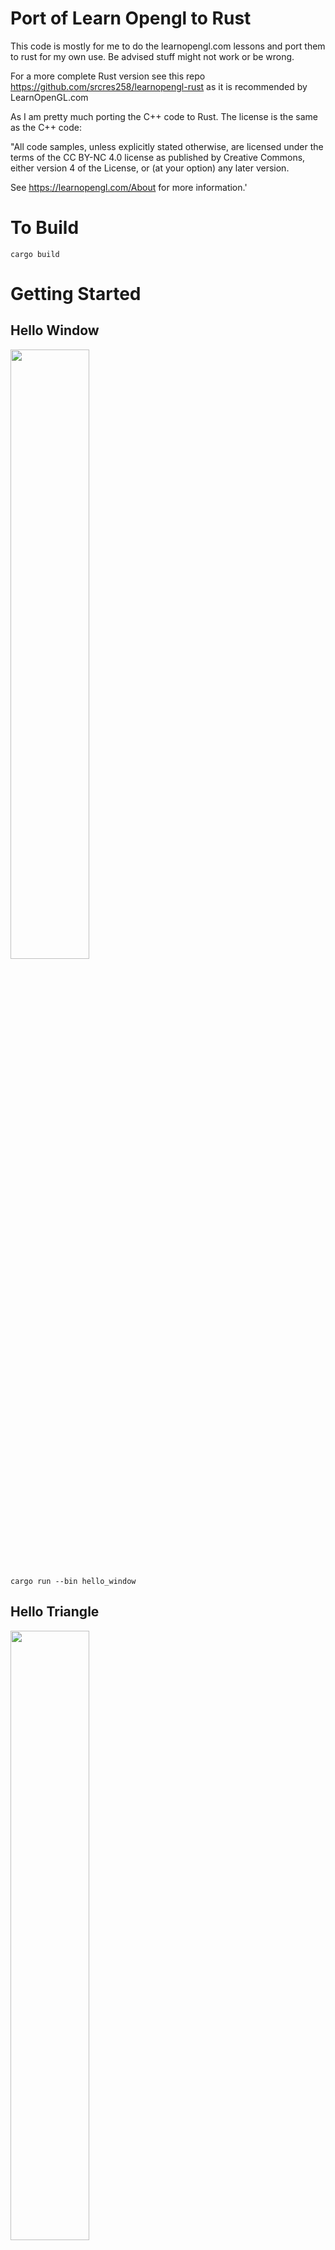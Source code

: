 # Port of Learn Opengl to Rust

This code is mostly for me to do the learnopengl.com lessons and port them to rust for my own use. Be advised stuff might not work or be wrong.

For a more complete Rust version see this repo https://github.com/srcres258/learnopengl-rust as it is recommended by LearnOpenGL.com

As I am pretty much porting the C++ code to Rust. The license is the same as the C++ code:

"All code samples, unless explicitly stated otherwise, are licensed under the terms of the CC BY-NC 4.0 license as published by Creative Commons, either version 4 of the License, or (at your option) any later version.

See https://learnopengl.com/About for more information.'


# To Build
    cargo build

# Getting Started

## Hello Window
<img src="/screenshots/01_hello_window.png" width="50%">

    cargo run --bin hello_window

## Hello Triangle
<img src="/screenshots/02_hello_triangle.png" width="50%">

    cargo run --bin hello_triangle

## Hello Triangle Indexed
<img src="/screenshots/03_hello_triangle_indexed.png" width="50%">
<img src="/screenshots/03_hello_triangle_indexed_wireframe.png" width="50%">

    cargo run --bin hello_triangle_indexed

## Hello Triangle - Exercise 1
<img src="/screenshots/04_hello_triangle_exercise_01.png" width="50%">

    cargo run --bin hello_triangle_exercise_01

## Hello Triangle - Exercise 2
<img src="/screenshots/05_hello_triangle_exercise_02.png" width="50%">

    cargo run --bin hello_triangle_exercise_02

## Hello Triangle - Exercise 3
<img src="/screenshots/06_hello_triangle_exercise_03.png" width="50%">

    cargo run --bin hello_triangle_exercise_03

## Shaders - Uniforms
<img src="/screenshots/07_shaders.png" width="50%">

    cargo run --bin shaders

## Shaders - Shader attributes
<img src="/screenshots/08_shaders_attributes.png" width="50%">

    cargo run --bin shaders    

## Shaders - Shader Object
<img src="/screenshots/09_shaders_object.png" width="50%">
This example uses a build script to copy shaders to the folder so you have to run it in place.

    cd learn_opengl/01_getting_started/09_shaders_object
    cargo run

## Shaders - Exercise 1
<img src="/screenshots/10_shaders_exercise_01.png" width="50%">
This example uses a build script to copy shaders to the folder so you have to run it in place.

    cd learn_opengl/01_getting_started/10_shaders_exercise_01
    cargo run

## Shaders - Exercise 2
<img src="/screenshots/11_shaders_exercise_02.png" width="50%">
This example uses a build script to copy shaders to the folder so you have to run it in place.

    cd learn_opengl/01_getting_started/11_shaders_exercise_02
    cargo run

## Shaders - Exercise 3
<img src="/screenshots/12_shaders_exercise_03.png" width="50%">
This example uses a build script to copy shaders to the folder so you have to run it in place.

    cd learn_opengl/01_getting_started/12_shaders_exercise_03
    cargo run    

## Textures
<img src="/screenshots/13_textures.png" width="50%">
This example uses a build script to copy shaders/textures to the folder so you have to run it in place.

    cd learn_opengl/01_getting_started/13_textures
    cargo run    

## Textures Units
<img src="/screenshots/14_textures_units.png" width="50%">
This example uses a build script to copy shaders/textures to the folder so you have to run it in place.

    cd learn_opengl/01_getting_started/14_textures_units
    cargo run  

## Textures Exercise 01
<img src="/screenshots/15_textures_exercise_01.png" width="50%">
This example uses a build script to copy shaders/textures to the folder so you have to run it in place.

    cd learn_opengl/01_getting_started/15_textures_exercise_01
    cargo run     

## Textures Exercise 02
<img src="/screenshots/16_textures_exercise_02.png" width="50%">
This example uses a build script to copy shaders/textures to the folder so you have to run it in place.

    cd learn_opengl/01_getting_started/16_textures_exercise_02
    cargo run            

## Textures Exercise 03
<img src="/screenshots/17_textures_exercise_03.png" width="50%">
This example uses a build script to copy shaders/textures to the folder so you have to run it in place.

    cd learn_opengl/01_getting_started/16_textures_exercise_03
    cargo run  

## Textures Exercise 04
<img src="/screenshots/18_textures_exercise_04.png" width="50%">
This example uses a build script to copy shaders/textures to the folder so you have to run it in place.

    cd learn_opengl/01_getting_started/18_textures_exercise_04
    cargo run  

## Transforms
<img src="/screenshots/19_transformations.png" width="50%">
This example uses a build script to copy shaders/textures to the folder so you have to run it in place.

    cd learn_opengl/01_getting_started/19_transformations
    cargo run 

## Transforms Exercise 01
<img src="/screenshots/20_transformations_exercise_01.png" width="50%">
This example uses a build script to copy shaders/textures to the folder so you have to run it in place.

    cd learn_opengl/01_getting_started/20_transformations_exercise_01
    cargo run       

## Transforms Exercise 02
<img src="/screenshots/21_transformations_exercise_02.png" width="50%">
This example uses a build script to copy shaders/textures to the folder so you have to run it in place.

    cd learn_opengl/01_getting_started/21_transformations_exercise_02
    cargo run   

## Coords
<img src="/screenshots/22_coords.png" width="50%">
This example uses a build script to copy shaders/textures to the folder so you have to run it in place.

    cd learn_opengl/01_getting_started/22_coords
    cargo run       

## Coords Depth
<img src="/screenshots/23_coords_depth.png" width="50%">
This example uses a build script to copy shaders/textures to the folder so you have to run it in place.

    cd learn_opengl/01_getting_started/23_coords_depth
    cargo run     

## Coords More Cubes
<img src="/screenshots/24_coords_more_cubes.png" width="50%">
This example uses a build script to copy shaders/textures to the folder so you have to run it in place.

    cd learn_opengl/01_getting_started/24_coords_more_cubes
    cargo run 

## Coords More Cubes Exercise 03
<img src="/screenshots/25_coords_exercise_03.png" width="50%">
This example uses a build script to copy shaders/textures to the folder so you have to run it in place.

    cd learn_opengl/01_getting_started/25_coords_exercise_03
    cargo run 

## Camera
<img src="/screenshots/26_camera.png" width="50%">
This example uses a build script to copy shaders/textures to the folder so you have to run it in place.

    cd learn_opengl/01_getting_started/26_camera
    cargo run 

## Camera Walk Around
<img src="/screenshots/27_camera_walk_around.png" width="50%">
This example uses a build script to copy shaders/textures to the folder so you have to run it in place.

    cd learn_opengl/01_getting_started/27_camera_walk_around
    cargo run 

## Camera Mouse
<img src="/screenshots/28_camera_mouse.png" width="50%">
This example uses a build script to copy shaders/textures to the folder so you have to run it in place.

    cd learn_opengl/01_getting_started/27_camera_mouse
    cargo run 